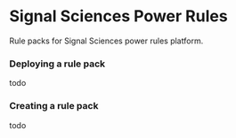 # Signal Sciences Power Rules

Rule packs for Signal Sciences power rules platform.

### Deploying a rule pack

todo

### Creating a rule pack

todo
